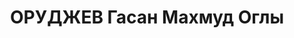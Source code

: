 ---
title: ОРУДЖЕВ Гасан Махмуд Оглы
description: "капитан, нач. боепитания 4 Азерб. СП Азерб. СД ЗакВО. \n  ВКВС - 13.10.1937,\
  \ ВМН. Расстрелян 13.10.1937, Баку"
---